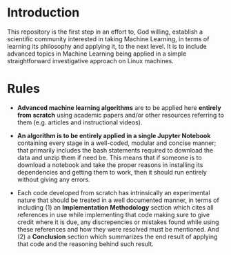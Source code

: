 # Introduction

This repository is the first step in an effort to, God willing, establish a scientific community interested in taking Machine Learning, in terms of learning its philosophy and applying it, to the next level. It is to include advanced topics in Machine Learning being applied in a simple straightforward investigative approach on Linux machines.

# Rules

- **Advanced machine learning algorithms** are to be applied here **entirely from scratch** using academic papers and/or other resources referring to them (e.g. articles and instructional videos).

- **An algorithm is to be entirely applied in a single Jupyter Notebook** containing every stage in a well-coded, modular and concise manner; that primarily includes the bash statements required to download the data and unzip them if need be. This means that if someone is to download a notebook and take the proper reasons in installing its dependencies and getting them to work, then it should run entirely without giving any errors.

- Each code developed from scratch has intrinsically an experimental nature that should be treated in a well documented manner, in terms of including (1) an **Implementation Methodology** section which cites all references in use while implementing that code making sure to give credit where it is due, any discrepencies or mistakes found while using these references and how they were resolved must be mentioned. And (2) a **Conclusion** section which summarizes the end result of applying that code and the reasoning behind such result.
